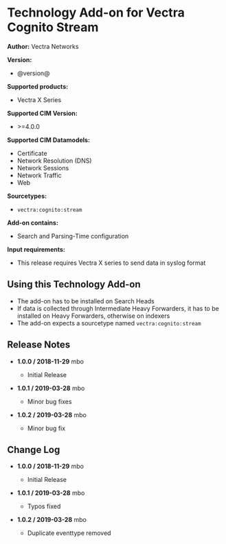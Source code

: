 # Technology Add-on for Vectra Cognito Stream

**Author:** Vectra Networks

**Version:**

* @version@

**Supported products:**

* Vectra X Series

**Supported CIM Version:**

* &gt;=4.0.0

**Supported CIM Datamodels:**

* Certificate
* Network Resolution (DNS)
* Network Sessions
* Network Traffic
* Web

**Sourcetypes:**

* `vectra:cognito:stream`

**Add-on contains:**

* Search and Parsing-Time configuration

**Input requirements:**

* This release requires Vectra X series to send data in syslog format

## Using this Technology Add-on

* The add-on has to be installed on Search Heads
* If data is collected through Intermediate Heavy Forwarders, it has to be installed on Heavy Forwarders, otherwise on indexers
* The add-on expects a sourcetype named `vectra:cognito:stream`

## Release Notes

* **1.0.0 / 2018-11-29** mbo

  * Initial Release

* **1.0.1 / 2019-03-28** mbo

  * Minor bug fixes

* **1.0.2 / 2019-03-28** mbo

  * Minor bug fix  


## Change Log

* **1.0.0 / 2018-11-29** mbo

  * Initial Release
  
* **1.0.1 / 2019-03-28** mbo

  * Typos fixed

* **1.0.2 / 2019-03-28** mbo

  * Duplicate eventtype removed
